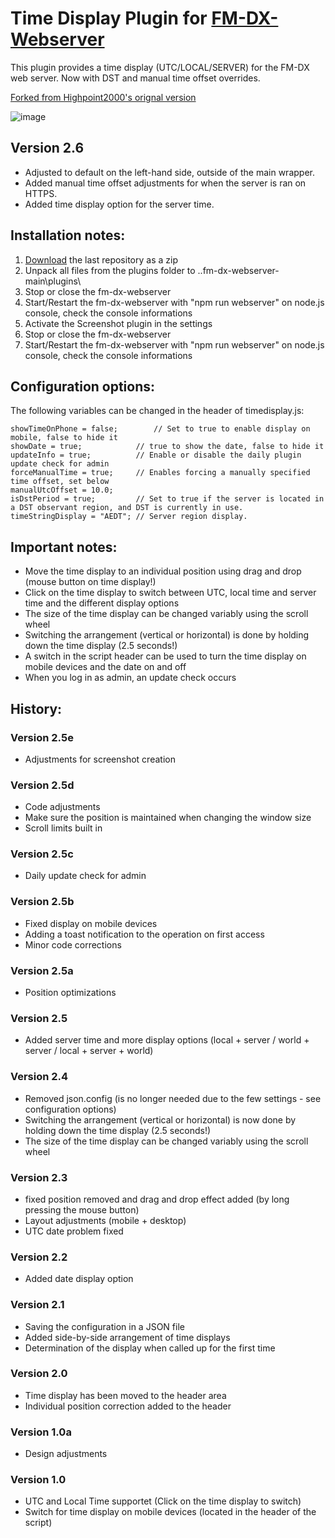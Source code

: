 # Time Display Plugin for [FM-DX-Webserver](https://github.com/NoobishSVK/fm-dx-webserver)

This plugin provides a time display (UTC/LOCAL/SERVER) for the FM-DX web server. Now with DST and manual time offset overrides.

[Forked from Highpoint2000's orignal version](https://github.com/Highpoint2000/webserver-time)

![image](https://github.com/user-attachments/assets/744c81c9-4b43-4174-8981-9eda87f733bd)

## Version 2.6
- Adjusted to default on the left-hand side, outside of the main wrapper.
- Added manual time offset adjustments for when the server is ran on HTTPS.
- Added time display option for the server time.

## Installation notes:

1. [Download](https://github.com/drninkeo/webserver-time/releases) the last repository as a zip
2. Unpack all files from the plugins folder to ..fm-dx-webserver-main\plugins\ 
3. Stop or close the fm-dx-webserver
4. Start/Restart the fm-dx-webserver with "npm run webserver" on node.js console, check the console informations
5. Activate the Screenshot plugin in the settings
6. Stop or close the fm-dx-webserver
7. Start/Restart the fm-dx-webserver with "npm run webserver" on node.js console, check the console informations

## Configuration options:

The following variables can be changed in the header of timedisplay.js:

    showTimeOnPhone = false;		// Set to true to enable display on mobile, false to hide it 
    showDate = true;			// true to show the date, false to hide it  
	updateInfo = true; 			// Enable or disable the daily plugin update check for admin
	forceManualTime = true;		// Enables forcing a manually specified time offset, set below
	manualUtcOffset = 10.0;
	isDstPeriod = true;			// Set to true if the server is located in a DST observant region, and DST is currently in use.
	timeStringDisplay = "AEDT"; // Server region display.

## Important notes:

- Move the time display to an individual position using drag and drop (mouse button on time display!)
- Click on the time display to switch between UTC, local time and server time and the different display options
- The size of the time display can be changed variably using the scroll wheel
- Switching the arrangement (vertical or horizontal) is done by holding down the time display (2.5 seconds!)
- A switch in the script header can be used to turn the time display on mobile devices and the date on and off
- When you log in as admin, an update check occurs

## History:

### Version 2.5e
- Adjustments for screenshot creation

### Version 2.5d

- Code adjustments
- Make sure the position is maintained when changing the window size
- Scroll limits built in

### Version 2.5c

- Daily update check for admin

### Version 2.5b

- Fixed display on mobile devices
- Adding a toast notification to the operation on first access
- Minor code corrections

### Version 2.5a

- Position optimizations

### Version 2.5

- Added server time and more display options (local + server / world + server / local + server + world)

### Version 2.4

- Removed json.config (is no longer needed due to the few settings - see configuration options)
- Switching the arrangement (vertical or horizontal) is now done by holding down the time display (2.5 seconds!)
- The size of the time display can be changed variably using the scroll wheel

### Version 2.3

- fixed position removed and drag and drop effect added (by long pressing the mouse button)
- Layout adjustments (mobile + desktop)
- UTC date problem fixed 

### Version 2.2

- Added date display option

### Version 2.1

- Saving the configuration in a JSON file
- Added side-by-side arrangement of time displays
- Determination of the display when called up for the first time

### Version 2.0

- Time display has been moved to the header area
- Individual position correction added to the header

### Version 1.0a

- Design adjustments

### Version 1.0

- UTC and Local Time supportet (Click on the time display to switch)
- Switch for time display on mobile devices (located in the header of the script)
